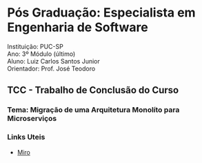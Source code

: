 # Pós Graduação: Especialista em Engenharia de Software
Instituição: PUC-SP    
Ano: 3º Módulo (último)   
Aluno: Luiz Carlos Santos Junior  
Orientador: Prof. José Teodoro

## TCC - Trabalho de Conclusão do Curso
### Tema: Migração de uma Arquitetura Monolíto para Microserviços

### Links Uteis
* [Miro](https://miro.com/app/board/uXjVO-X_M7Y=/)

